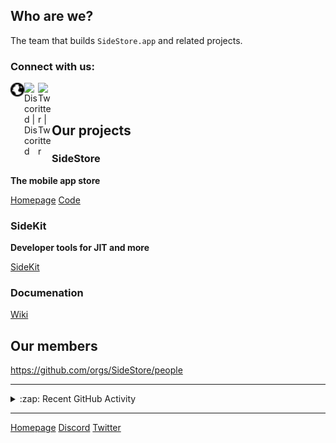 <!-- 
Docs: How to use GitHub README and actions to auto-generate embedded content.
https://github.com/anuraghazra/github-readme-stats
https://www.youtube.com/watch?v=n6d4KHSKqGk
https://github.com/rahuldkjain/github-profile-readme-generator
 -->

## Who are we?

The team that builds `SideStore.app` and related projects.

### Connect with us:

<!--
[![Website](https://img.shields.io/website?label=sidestore.io&style=for-the-badge&url=https://sidestore.io)](https://sidestore.io)
[![Twitter Follow](https://img.shields.io/twitter/follow/sidestore_io?color=1DA1F2&logo=twitter&style=for-the-badge)](https://twitter.com/intent/follow?original_referer=https%3A%2F%2Fgithub.com%2Fsidestore&screen_name=sidestore)
[![GitHub Followers](https://img.shields.io/github/followers/sidestore?style=for-the-badge)]()
[![GitHub Sponsors](https://img.shields.io/github/sponsors/sidestore?style=for-the-badge
)]() 
-->

[<img align="left" alt="sidestore.io" width="22px" src="https://raw.githubusercontent.com/iconic/open-iconic/master/svg/globe.svg" />][website]
[<img align="left" alt="Discord | Discord" width="22px" src="https://cdn.jsdelivr.net/npm/simple-icons@v3/icons/discord.svg" />][discord]
[<img align="left" alt="Twitter | Twitter" width="22px" src="https://cdn.jsdelivr.net/npm/simple-icons@v3/icons/twitter.svg" />][twitter]

<br />
<br />

## Our projects

### SideStore

__The mobile app store__

[Homepage][website]
[Code][git.sidestore]

### SideKit

__Developer tools for JIT and more__

[SideKit][git.sidekit]

### Documenation

[Wiki][wiki]

## Our members

https://github.com/orgs/SideStore/people

---

<details>
  <summary>:zap: Recent GitHub Activity</summary>

<!--START_SECTION:activity-->
1. 🗣 Commented on [#415](https://github.com/SideStore/SideStore/issues/415) in [SideStore/SideStore](https://github.com/SideStore/SideStore)
2. 🗣 Commented on [#415](https://github.com/SideStore/SideStore/issues/415) in [SideStore/SideStore](https://github.com/SideStore/SideStore)
3. 🗣 Commented on [#415](https://github.com/SideStore/SideStore/issues/415) in [SideStore/SideStore](https://github.com/SideStore/SideStore)
4. ❗️ Opened issue [#415](https://github.com/SideStore/SideStore/issues/415) in [SideStore/SideStore](https://github.com/SideStore/SideStore)
5. ❗️ Closed issue [#335](https://github.com/SideStore/SideStore/issues/335) in [SideStore/SideStore](https://github.com/SideStore/SideStore)
6. ❗️ Closed issue [#394](https://github.com/SideStore/SideStore/issues/394) in [SideStore/SideStore](https://github.com/SideStore/SideStore)
7. 🗣 Commented on [#394](https://github.com/SideStore/SideStore/issues/394) in [SideStore/SideStore](https://github.com/SideStore/SideStore)
8. ❗️ Closed issue [#403](https://github.com/SideStore/SideStore/issues/403) in [SideStore/SideStore](https://github.com/SideStore/SideStore)
9. ❗️ Closed issue [#222](https://github.com/SideStore/SideStore/issues/222) in [SideStore/SideStore](https://github.com/SideStore/SideStore)
10. ❗️ Closed issue [#235](https://github.com/SideStore/SideStore/issues/235) in [SideStore/SideStore](https://github.com/SideStore/SideStore)
11. ❗️ Closed issue [#258](https://github.com/SideStore/SideStore/issues/258) in [SideStore/SideStore](https://github.com/SideStore/SideStore)
12. ❗️ Closed issue [#396](https://github.com/SideStore/SideStore/issues/396) in [SideStore/SideStore](https://github.com/SideStore/SideStore)
13. 🗣 Commented on [#396](https://github.com/SideStore/SideStore/issues/396) in [SideStore/SideStore](https://github.com/SideStore/SideStore)
14. ❗️ Closed issue [#408](https://github.com/SideStore/SideStore/issues/408) in [SideStore/SideStore](https://github.com/SideStore/SideStore)
15. ❗️ Closed issue [#131](https://github.com/SideStore/SideStore/issues/131) in [SideStore/SideStore](https://github.com/SideStore/SideStore)
16. ❗️ Closed issue [#191](https://github.com/SideStore/SideStore/issues/191) in [SideStore/SideStore](https://github.com/SideStore/SideStore)
17. ❗️ Closed issue [#165](https://github.com/SideStore/SideStore/issues/165) in [SideStore/SideStore](https://github.com/SideStore/SideStore)
18. ❗️ Closed issue [#155](https://github.com/SideStore/SideStore/issues/155) in [SideStore/SideStore](https://github.com/SideStore/SideStore)
19. ❗️ Closed issue [#133](https://github.com/SideStore/SideStore/issues/133) in [SideStore/SideStore](https://github.com/SideStore/SideStore)
20. ❗️ Closed issue [#30](https://github.com/SideStore/SideStore/issues/30) in [SideStore/SideStore](https://github.com/SideStore/SideStore)
<!--END_SECTION:activity-->

</details>

---

[Homepage][patreon] [Discord][discord] [Twitter][twitter]

<!--
- [Patreon][patreon]
- [OpenCollective][opencollective]
- [YouTube][youtube]
-->

[website]: https://sidestore.io
[wiki]: https://wiki.sidestore.io
[twitter]: https://twitter.com/sidestore_io
[discord]: https://discord.gg/CacsuuzsBq
[youtube]: https://youtube.com/TODO
[patreon]: https://www.patreon.com/SideStore
[opencollective]: https://opencollective.com/TODO
[git.sidestore]: https://github.com/SideStore/SideStore/
[git.sidekit]: https://github.com/SideStore/SideKit

